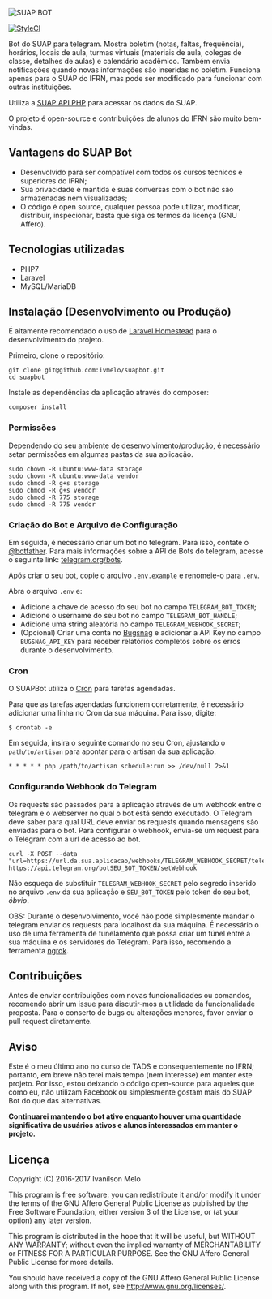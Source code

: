 ![SUAP BOT](http://i.imgur.com/1bXOo0H.jpg)

[![StyleCI](https://styleci.io/repos/65643183/shield?branch=master)](https://styleci.io/repos/65643183)

Bot do SUAP para telegram. Mostra boletim (notas, faltas, frequência), horários, locais de aula, turmas virtuais (materiais de aula, colegas de classe, detalhes de aulas) e calendário acadêmico. Também envia notificações quando novas informações são inseridas no boletim. Funciona apenas para o SUAP do IFRN, mas pode ser modificado para funcionar com outras instituições.

Utiliza a [SUAP API PHP](https://github.com/ivmelo/suap-api-php) para acessar os dados do SUAP.

O projeto é open-source e contribuições de alunos do IFRN são muito bem-vindas.

## Vantagens do SUAP Bot
- Desenvolvido para ser compatível com todos os cursos tecnicos e superiores do IFRN;
- Sua privacidade é mantida e suas conversas com o bot não são armazenadas nem visualizadas;
- O código é open source, qualquer pessoa pode utilizar, modificar, distribuir, inspecionar, basta que siga os termos da licença (GNU Affero).

## Tecnologias utilizadas
- PHP7
- Laravel
- MySQL/MariaDB

## Instalação (Desenvolvimento ou Produção)
É altamente recomendado o uso de [Laravel Homestead](https://laravel.com/docs/5.4/homestead) para o desenvolvimento do projeto.

Primeiro, clone o repositório:
```
git clone git@github.com:ivmelo/suapbot.git
cd suapbot
```

Instale as dependências da aplicação através do composer:
```
composer install
```

### Permissões
Dependendo do seu ambiente de desenvolvimento/produção, é necessário setar permissões em algumas pastas da sua aplicação.
```
sudo chown -R ubuntu:www-data storage
sudo chown -R ubuntu:www-data vendor
sudo chmod -R g+s storage
sudo chmod -R g+s vendor
sudo chmod -R 775 storage
sudo chmod -R 775 vendor
```

### Criação do Bot e Arquivo de Configuração
Em seguida, é necessário criar um bot no telegram. Para isso, contate o [@botfather](https://telegram.me/botfather). Para mais informações sobre a API de Bots do telegram, acesse o seguinte link: [telegram.org/bots](https://core.telegram.org/bots).

Após criar o seu bot, copie o arquivo `.env.example` e renomeie-o para `.env`.

Abra o arquivo `.env` e:
- Adicione a chave de acesso do seu bot no campo `TELEGRAM_BOT_TOKEN`;
- Adicione o username do seu bot no campo `TELEGRAM_BOT_HANDLE`;
- Adicione uma string aleatória no campo `TELEGRAM_WEBHOOK_SECRET`;
- (Opcional) Criar uma conta no [Bugsnag](https://bugsnag.com) e adicionar a API Key no campo `BUGSNAG_API_KEY` para receber relatórios completos sobre os erros durante o desenvolvimento.

### Cron
O SUAPBot utiliza o [Cron](https://en.wikipedia.org/wiki/Cron) para tarefas agendadas.

Para que as tarefas agendadas funcionem corretamente, é necessário adicionar uma linha no Cron da sua máquina. Para isso, digite:

```
$ crontab -e
```

Em seguida, insira o seguinte comando no seu Cron, ajustando o `path/to/artisan` para apontar para o artisan da sua aplicação.

```
* * * * * php /path/to/artisan schedule:run >> /dev/null 2>&1
```

### Configurando Webhook do Telegram
Os requests são passados para a aplicação através de um webhook entre o telegram e o webserver no qual o bot está sendo executado. O Telegram deve saber para qual URL deve enviar os requests quando mensagens são enviadas para o bot. Para configurar o webhook, envia-se um request para o Telegram com a url de acesso ao bot.
```
curl -X POST --data "url=https://url.da.sua.aplicacao/webhooks/TELEGRAM_WEBHOOK_SECRET/telegram" https://api.telegram.org/botSEU_BOT_TOKEN/setWebhook
```
Não esqueça de substituir `TELEGRAM_WEBHOOK_SECRET` pelo segredo inserido no arquivo `.env` da sua aplicação e `SEU_BOT_TOKEN` pelo token do seu bot, _óbvio_.

OBS: Durante o desenvolvimento, você não pode simplesmente mandar o telegram enviar os requests para localhost da sua máquina. É necessário o uso de uma ferramenta de tunelamento que possa criar um túnel entre a sua máquina e os servidores do Telegram. Para isso, recomendo a ferramenta [ngrok](https://ngrok.com).


## Contribuições
Antes de enviar contribuições com novas funcionalidades ou comandos, recomendo abrir um issue para discutir-mos a utilidade da funcionalidade proposta. Para o conserto de bugs ou alterações menores, favor enviar o pull request diretamente.

## Aviso
Este é o meu último ano no curso de TADS e consequentemente no IFRN; portanto, em breve não terei mais tempo (nem interesse) em manter este projeto. Por isso, estou deixando o código open-source para aqueles que como eu, não utilizam Facebook ou simplesmente gostam mais do SUAP Bot do que das alternativas.

**Continuarei mantendo o bot ativo enquanto houver uma quantidade significativa de usuários ativos e alunos interessados em manter o projeto.**

## Licença
Copyright (C) 2016-2017  Ivanilson Melo

This program is free software: you can redistribute it and/or modify
it under the terms of the GNU Affero General Public License as published
by the Free Software Foundation, either version 3 of the License, or
(at your option) any later version.

This program is distributed in the hope that it will be useful,
but WITHOUT ANY WARRANTY; without even the implied warranty of
MERCHANTABILITY or FITNESS FOR A PARTICULAR PURPOSE.  See the
GNU Affero General Public License for more details.

You should have received a copy of the GNU Affero General Public License
along with this program.  If not, see <http://www.gnu.org/licenses/>.
